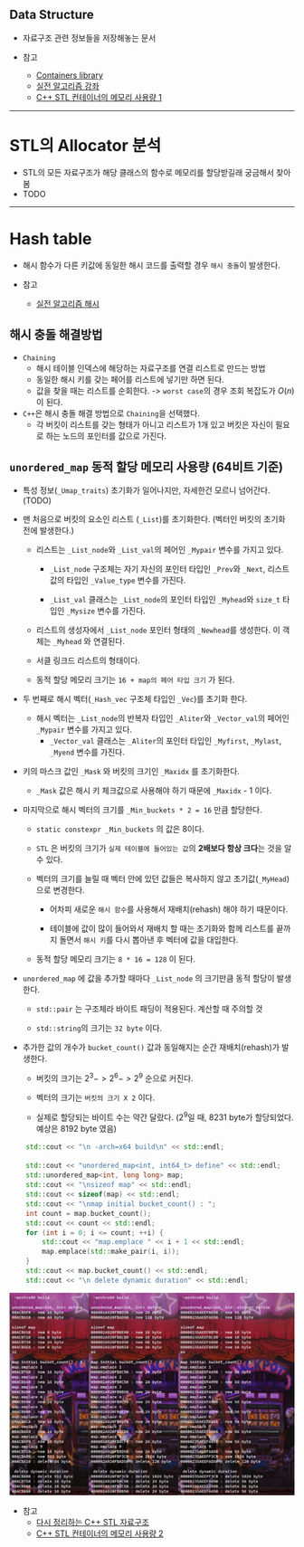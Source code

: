 ﻿
## Data Structure
  - 자료구조 관련 정보들을 저장해놓는 문서

  - 참고
    - [Containers library](https://en.cppreference.com/w/cpp/container)
    - [실전 알고리즘 강좌](https://blog.encrypted.gg/category/%EA%B0%95%EC%A2%8C/%EC%8B%A4%EC%A0%84%20%EC%95%8C%EA%B3%A0%EB%A6%AC%EC%A6%98)
    - [C++ STL 컨테이너의 메모리 사용량 1](https://www.secmem.org/blog/2019/11/14/c++-container-memory-usage/)


---
# STL의 Allocator 분석

  - STL의 모든 자료구조가 해당 클래스의 함수로 메모리를 할당받길래 궁금해서 찾아봄
  - TODO

---
# Hash table

  - 해시 함수가 다른 키값에 동일한 해시 코드를 출력할 경우 `해시 충돌`이 발생한다.

  - 참고
    - [실전 알고리즘 해시](https://blog.encrypted.gg/1009?category=773649)

## 해시 충돌 해결방법

  - `Chaining`
    - 해시 테이블 인덱스에 해당하는 자료구조를 연결 리스트로 만드는 방법
    - 동일한 해시 키를 갖는 페어를 리스트에 넣기만 하면 된다.
    - 값을 찾을 때는 리스트를 순회한다. -> `worst case`의 경우 조회 복잡도가 $O(n)$이 된다.
  - `C++`은 해시 충돌 해결 방법으로 `Chaining`을 선택했다. 
    - 각 버킷이 리스트를 갖는 형태가 아니고 리스트가 1개 있고 버킷은 자신이 필요로 하는 노드의 포인터를 값으로 가진다.


## `unordered_map` 동적 할당 메모리 사용량 (64비트 기준)

  - 특성 정보(`_Umap_traits`) 초기화가 일어나지만, 자세한건 모르니 넘어간다. (TODO)
 
  - 맨 처음으로 버킷의 요소인 리스트 (`_List`)를 초기화한다. (벡터인 버킷의 초기화 전에 발생한다.)
    - 리스트는 `_List_node`와 `_List_val`의 페어인 `_Mypair` 변수를 가지고 있다.
      - `_List_node` 구조체는 자기 자신의 포인터 타입인 `_Prev`와 `_Next`, 리스트 값의 타입인 `_Value_type` 변수를 가진다.
 
      - `_List_val` 클래스는 `_List_node`의 포인터 타입인 `_Myhead`와 `size_t` 타입인 `_Mysize` 변수를 가진다.
 
    - 리스트의 생성자에서 `_List_node` 포인터 형태의 `_Newhead`를 생성한다. 이 객체는 `_Myhead` 와 연결된다.
    - 서클 링크드 리스트의 형태이다.
    - 동적 할당 메모리 크기는 `16 + map의 페어 타입 크기` 가 된다.
  - 두 번째로 해시 벡터(`_Hash_vec` 구조체 타입인 `_Vec`)를 초기화 한다.
    - 해시 벡터는 `_List_node`의 반복자 타입인 `_Aliter`와 `_Vector_val`의 페어인 `_Mypair` 변수를 가지고 있다.
      - `_Vector_val` 클래스는 `_Aliter`의 포인터 타입인 `_Myfirst`, `_Mylast`, `_Myend` 변수를 가진다.
  - 키의 마스크 값인 `_Mask` 와 버킷의 크기인 `_Maxidx` 를 초기화한다.
    - `_Mask` 값은 해시 키 체크값으로 사용해야 하기 때문에 `_Maxidx` - 1 이다.
  - 마지막으로 해시 벡터의 크기를 `_Min_buckets * 2 = 16` 만큼 할당한다.
    - `static constexpr _Min_buckets` 의 값은 8이다.
 
    - `STL` 은 버킷의 크기가 `실제 테이블에 들어있는 값`의 **2배보다 항상 크다**는 것을 알 수 있다.
    - 벡터의 크기를 늘릴 때 벡터 안에 있던 값들은 복사하지 않고 초기값(`_MyHead`)으로 변경한다.
      - 어차피 새로운 `해시 함수`를 사용해서 재배치(rehash) 해야 하기 때문이다.
  
      - 테이블에 값이 많이 들어와서 재배치 할 때는 초기화와 함께 리스트를 끝까지 돌면서 `해시 키`를 다시 뽑아낸 후 벡터에 값을 대입한다.
    - 동적 할당 메모리 크기는 `8 * 16 = 128` 이 된다.
  - `unordered_map` 에 값을 추가할 때마다 `_List_node` 의 크기만큼 동적 할당이 발생한다.
    - `std::pair` 는 구조체라 바이트 패딩이 적용된다. 계산할 때 주의할 것
   
    - `std::string`의 크기는 `32 byte` 이다.
  - 추가한 값의 개수가 `bucket_count()` 값과 동일해지는 순간 재배치(rehash)가 발생한다.
    - 버킷의 크기는 $2^3 -> 2^6 -> 2^9$ 순으로 커진다.
   
    - 벡터의 크기는 `버킷의 크기 X 2` 이다.
    - 실제로 할당되는 바이트 수는 약간 달랐다. ($2^9$일 때, 8231 byte가 할당되었다. 예상은 8192 byte 였음)

```cpp
	std::cout << "\n -arch=x64 build\n" << std::endl;

	std::cout << "unordered_map<int, int64_t> define" << std::endl;
	std::unordered_map<int, long long> map;
	std::cout << "\nsizeof map" << std::endl;
	std::cout << sizeof(map) << std::endl;
	std::cout << "\nmap initial bucket_count() : ";
	int count = map.bucket_count();
	std::cout << count << std::endl;
	for (int i = 0; i <= count; ++i) {
		std::cout << "map.emplace " << i + 1 << std::endl;
		map.emplace(std::make_pair(i, i));
	}
	std::cout << map.bucket_count() << std::endl;
	std::cout << "\n delete dynamic duration" << std::endl;
```

![](img/unordered_map_memory.png)

  - 참고
    - [다시 정리하는 C++ STL 자료구조](https://ssinyoung.tistory.com/48)
    - [C++ STL 컨테이너의 메모리 사용량 2](https://www.secmem.org/blog/2019/12/13/c++-container-memory-usage-2/)